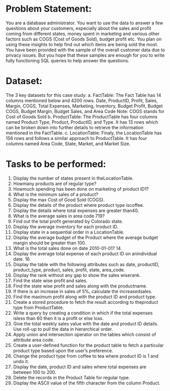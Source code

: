 # Problem Statement:


 You are a database administrator. You want to use the data to answer a few questions about your customers, especially about the sales and profit coming 
 from different states, money spent in marketing and various other factors such as COGS (Cost of Goods Sold), budget profit etc. You plan on using these insights
 to help find out which items are being sold the most. You have been provided with the sample of the overall customer data due to privacy issues. But you hope
 that these samples are enough for you to write fully functioning SQL queries to help answer the questions.

 
 # Dataset:

 
 The 3 key datasets for this case study:
 a. FactTable: The Fact Table has 14 columns mentioned below and 4200 rows. Date, ProductID, Profit, Sales, Margin, COGS, Total Expenses, Marketing, Inventory, Budget Profit, Budget COGS, Budget Margin, Budget
 Sales, and Area Code
 Note: COGS stands for Cost of Goods Sold
 b. ProductTable: The ProductTable has four columns named Product Type, Product, ProductID, and Type. It has 13 rows which can be broken down
 into further details to retrieve the information mentioned in the FactTable.
 c. LocationTable: Finaly, the LocationTable has 156 rows and follows a similar approach to ProductTable. It has four columns named Area Code, State, Market, and Market Size.

 
 # Tasks to be performed:

 
 1. Display the number of states present in theLocationTable.
 2. Howmany products are of regular type?
 3. Howmuch spending has been done on marketing of product ID1?
 4. What is the minimum sales of a product?
 5. Display the max Cost of Good Sold (COGS).
 6. Display the details of the product where product type iscoffee.
 7. Display the details where total expenses are greater than40.
 8. What is the average sales in area code 719?
 9. Find out the total profit generated by Colorado state.
 10. Display the average inventory for each product ID.
 11. Display state in a sequential order in a LocationTable.
 12. Display the average budget of the Product where the average budget margin should be greater than 100.
 13. What is the total sales done on date 2010-01-01? 14.
 14. Display the average total expense of each product ID on anindividual date. 16.
 15. Display the table with the following attributes such as date, productID, product_type, product, sales, profit, state, area_code.
 16. Display the rank without any gap to show the sales wiserank.
 17. Find the state wise profit and sales.
 18. Find the state wise profit and sales along with the productname.
 19. If there is an increase in sales of 5%, calculate the increasedsales.
 20. Find the maximum profit along with the product ID and product type.
 21. Create a stored procedure to fetch the result according to theproduct type from ProductTable.
 22. Write a query by creating a condition in which if the total expenses isless than 60 then it is a profit or else loss.
 23. Give the total weekly sales value with the date and product ID details. Use roll-up to pull the data in hierarchical order.
 24. Apply union and intersection operator on the tables which consist of attribute area code.
 25. Create a user-defined function for the product table to fetch a particular product type based upon the user’s preference.
 26. Change the product type from coffee to tea where product ID is 1 and undo it.
 27. Display the date, product ID and sales where total expenses are between 100 to 200.
 28. Delete the records in the Product Table for regular type.
 29. Display the ASCII value of the fifth character from the column Product.
 
 
